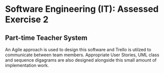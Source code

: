 # Software Engineering (IT): Assessed Exercise 2

## Part-time Teacher System
An Agile approach is used to design this software and Trello is utilzed to communicate between team members. 
Appropriate User Stories, UML class and sequence digagrams are also designed alongside this small amount of implementation work.
